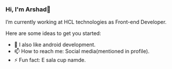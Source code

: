 ### Hi, I'm Arshad👋

I’m currently working at HCL technologies as Front-end Developer.

Here are some ideas to get you started:

- 🔭 I also like android development.
- 📫 How to reach me: Social media(mentioned in profile).
- ⚡ Fun fact: E sala cup namde.


